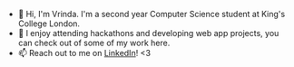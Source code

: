 - 👋 Hi, I'm Vrinda. I'm a second year Computer Science student at King's College London.
- 🌱 I enjoy attending hackathons and developing web app projects, you can check out of some of my work here. 
- 📫 Reach out to me on [LinkedIn](https://www.linkedin.com/in/vrinda-chopra-8ab129253/)! <3

<!--
**Vrinda-chopra/Vrinda-chopra** is a ✨ _special_ ✨ repository because its `README.md` (this file) appears on your GitHub profile.

Here are some ideas to get you started:

-  I’m currently working on ...
-  I’m currently learning ...
- 👯 I’m looking to collaborate on ...
- 🤔 I’m looking for help with ...
- 💬 Ask me about ...
-  How to reach me: ...
- 😄 Pronouns: ...
- ⚡ Fun fact: ...
-->
